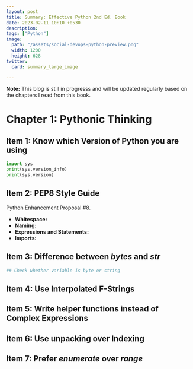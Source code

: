 ```yaml
---
layout: post
title: Summary: Effective Python 2nd Ed. Book
date: 2023-02-11 10:10 +0530
description: 
tags: ["Python"]
image:
  path: "/assets/social-devops-python-preview.png"
  width: 1200
  height: 628
twitter:
  card: summary_large_image

---
```


**Note:** This blog is still in progresss and  will be updated regularly based on the chapters I read from this book.   



# Chapter 1: Pythonic Thinking

## Item 1: Know which Version of Python you are using

```python
import sys
print(sys.version_info)
print(sys.version)
```

## Item 2: PEP8 Style Guide

Python Enhancement Proposal \#8.   

- **Whitespace:** 
- **Naming:**
- **Expressions and Statements:**
- **Imports:**

## Item 3: Difference between *bytes* and *str*

```python
## Check whether variable is byte or string

```

## Item 4: Use Interpolated F-Strings


## Item 5: Write helper functions instead of Complex Expressions

## Item 6: Use unpacking over Indexing

## Item 7: Prefer *enumerate* over *range*

